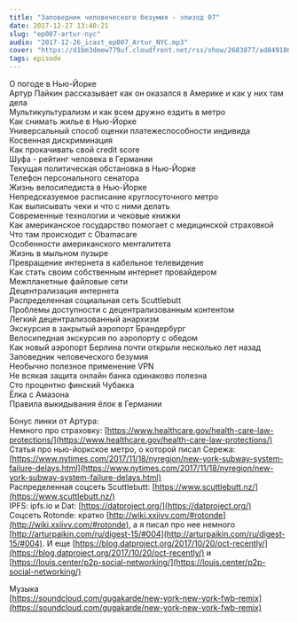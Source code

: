 ```yaml
---
title: "Заповедник человеческого безумия - эпизод 07"
date: 2017-12-27 13:40:21
slug: "ep007-artur-nyc"
audio: "2017-12-26_icast_ep007_Artur_NYC.mp3"
cover: "https://d1bm3dmew779uf.cloudfront.net/rss/show/2683877/ad8491808fd5d2fad6e14f544462250a.png"
tags: episode
---
```

О погоде в Нью-Йорке  
Артур Пайкин рассказывает как он оказался в Америке и как у них там дела  
Мультикультурализм и как всем дружно ездить в метро  
Как снимать жилье в Нью-Йорке  
Универсальный способ оценки платежеспособности индивида  
Косвенная дискриминация  
Как прокачивать свой credit score  
Шуфа - рейтинг человека в Германии  
Текущая политическая обстановка в Нью-Йорке  
Телефон персонального сенатора  
Жизнь велосипедиста в Нью-Йорке  
Непредсказуемое расписание круглосуточного метро  
Как выписывать чеки и что с ними делать  
Современные технологии и чековые книжки  
Как американское государство помогает с медицинской страховкой  
Что там происходит с Obamacare  
Особенности американского менталитета  
Жизнь в мыльном пузыре  
Превращение интернета в кабельное телевидение  
Как стать своим собственным интернет провайдером  
Межпланетные файловые сети  
Децентрализация интернета  
Распределенная социальная сеть Scuttlebutt  
Проблемы доступности с децентрализованным контентом  
Легкий децентрализованный анархизм  
Экскурсия в закрытый аэропорт Брандербург  
Велосипедная экскурсия по аэропорту с обедом  
Как новый аэропорт Берлина почти открыли несколько лет назад  
Заповедник человеческого безумия  
Необычно полезное применение VPN  
Не всякая защита онлайн банка одинаково полезна  
Сто процентно финский Чубакка  
Ёлка с Амазона  
Правила выкидывания ёлок в Германии  
  
Бонус линки от Артура:  
Немного про страховку: [https://www.healthcare.gov/health-care-law-protections/](https://www.healthcare.gov/health-care-law-protections/)  
Статья про нью-йоркское метро, о которой писал Сережа: [https://www.nytimes.com/2017/11/18/nyregion/new-york-subway-system-failure-delays.html](https://www.nytimes.com/2017/11/18/nyregion/new-york-subway-system-failure-delays.html)  
Распределенная соцсеть Scuttlebutt: [https://www.scuttlebutt.nz/](https://www.scuttlebutt.nz/)  
IPFS: ipfs.io и Dat: [https://datproject.org/](https://datproject.org/)  
Соцсеть Rotonde: кратко [http://wiki.xxiivv.com/#rotonde](http://wiki.xxiivv.com/#rotonde), а я писал про нее немного [http://arturpaikin.com/ru/digest-15/#004](http://arturpaikin.com/ru/digest-15/#004). И еще [https://blog.datproject.org/2017/10/20/oct-recently/](https://blog.datproject.org/2017/10/20/oct-recently/) и [https://louis.center/p2p-social-networking/](https://louis.center/p2p-social-networking/)  
  
Музыка  
[https://soundcloud.com/gugakarde/new-york-new-york-fwb-remix](https://soundcloud.com/gugakarde/new-york-new-york-fwb-remix)
